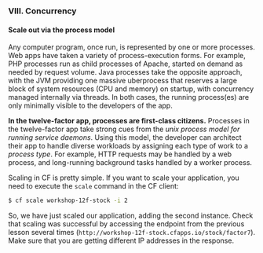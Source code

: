 ### VIII. Concurrency
#### Scale out via the process model

Any computer program, once run, is represented by one or more processes. Web apps have taken a variety of process-execution forms. For example, PHP processes run as child processes of Apache, started on demand as needed by request volume. Java processes take the opposite approach, with the JVM providing one massive uberprocess that reserves a large block of system resources (CPU and memory) on startup, with concurrency managed internally via threads. In both cases, the running process(es) are only minimally visible to the developers of the app.

**In the twelve-factor app, processes are first-class citizens.** Processes in the twelve-factor app take strong cues from the *unix process model for running service daemons*. Using this model, the developer can architect their app to handle diverse workloads by assigning each type of work to a *process type*. For example, HTTP requests may be handled by a web process, and long-running background tasks handled by a worker process.

Scaling in CF is pretty simple. If you want to scale your application, you need to execute the `scale` command in the CF client:

```sh
$ cf scale workshop-12f-stock -i 2
```

So, we have just scaled our application, adding the second instance.
Check that scaling was successful by accessing the endpoint from the previous lesson several times (`http://workshop-12f-stock.cfapps.io/stock/factor7`).
Make sure that you are getting different IP addresses in the response.